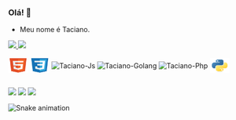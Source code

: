 ### Olá! 👋

- Meu nome é Taciano.

<div>
  <a href="https://github.com/TacioDev">
  <img height="180em" src="https://github-readme-stats.vercel.app/api?username=TacioDev&show_icons=true&theme=dark&include_all_commits=true&count_private=true"/>
  <img height="180em" src="https://github-readme-stats.vercel.app/api/top-langs/?username=TacioDev&layout=compact&langs_count=7&theme=dark"/>
</div>
  
<div style="display: inline-block;"><br>
  <img align="center" alt="Taciano-HTML" height="30" width="40" src="https://raw.githubusercontent.com/devicons/devicon/master/icons/html5/html5-original.svg">
  <img align="center" alt="Taciano-CSS" height="30" width="40" src="https://raw.githubusercontent.com/devicons/devicon/master/icons/css3/css3-original.svg">
  <img align="center" alt="Taciano-Js" height="30" width="40"  src="https://cdn.jsdelivr.net/gh/devicons/devicon/icons/javascript/javascript-original.svg">
  <img align="center" alt="Taciano-Golang" height="30" width="40"   
src="https://cdn.jsdelivr.net/gh/devicons/devicon/icons/go/go-original.svg">
  <img align="center" alt="Taciano-Php" height="30" width="40"   
src="https://cdn.jsdelivr.net/gh/devicons/devicon/icons/php/php-original.svg">
  <img align="center" alt="Taciano-Python" height="30" width="40" src="https://raw.githubusercontent.com/devicons/devicon/master/icons/python/python-original.svg">
  
</div>

 ##
  
<div> 
  
  <a href="https://www.instagram.com/_taciano.santos/" target="_blank"><img src="https://img.shields.io/badge/-Instagram-%23E4405F?style=for-the-badge&logo=instagram&logoColor=white" target="_blank"></a>
 <a href="" target="_blank"><img src="https://img.shields.io/badge/Discord-7289DA?style=for-the-badge&logo=discord&logoColor=white" target="_blank"></a> 
  <a href="https://www.linkedin.com/in/taciano-da-hora-90b257214/" target="_blank"><img src="https://img.shields.io/badge/-LinkedIn-%230077B5?style=for-the-badge&logo=linkedin&logoColor=white" target="_blank"></a> 
  
  ![Snake animation](https://github.com/TacioDev/TacioDev/blob/output/github-contribution-grid-snake.svg)
 
</div>
